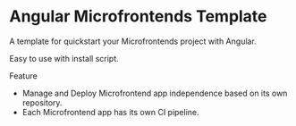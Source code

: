 # Angular Microfrontends Template

A template for quickstart your Microfrontends project with Angular.

Easy to use with install script.

Feature

- Manage and Deploy Microfrontend app independence based on its own repository.
- Each Microfrontend app has its own CI pipeline.

